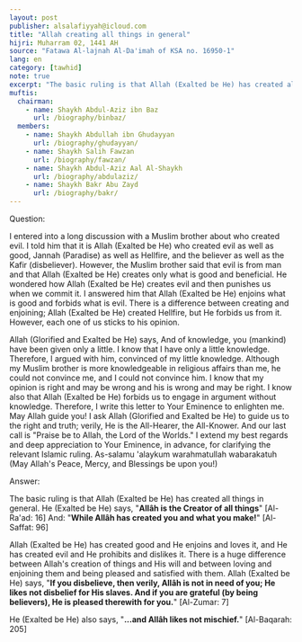 ```yaml
---
layout: post
publisher: alsalafiyyah@icloud.com
title: "Allah creating all things in general"
hijri: Muharram 02, 1441 AH
source: "Fatawa Al-lajnah Al-Da'imah of KSA no. 16950-1"
lang: en
category: [tawhid]
note: true
excerpt: "The basic ruling is that Allah (Exalted be He) has created all things in general. He (Exalted be He) says, Allâh is the Creator of all things"
muftis:
  chairman: 
    - name: Shaykh Abdul-Aziz ibn Baz
      url: /biography/binbaz/
  members: 
    - name: Shaykh Abdullah ibn Ghudayyan
      url: /biography/ghudayyan/
    - name: Shaykh Salih Fawzan
      url: /biography/fawzan/
    - name: Shaykh Abdul-Aziz Aal Al-Shaykh
      url: /biography/abdulaziz/
    - name: Shaykh Bakr Abu Zayd
      url: /biography/bakr/
---
```


Question: 

I entered into a long discussion with a Muslim brother about who created evil. I told him that it is Allah (Exalted be He) who created evil as well as good, Jannah (Paradise) as well as Hellfire, and the believer as well as the Kafir (disbeliever). However, the Muslim brother said that evil is from man and that Allah (Exalted be He) creates only what is good and beneficial. He wondered how Allah (Exalted be He) creates evil and then punishes us when we commit it. I answered him that Allah (Exalted be He) enjoins what is good and forbids what is evil. There is a difference between creating and enjoining; Allah (Exalted be He) created Hellfire, but He forbids us from it. However, each one of us sticks to his opinion.

Allah (Glorified and Exalted be He) says, And of knowledge, you (mankind) have been given only a little. I know that I have only a little knowledge. Therefore, I argued with him, convinced of my little knowledge. Although my Muslim brother is more knowledgeable in religious affairs than me, he could not convince me, and I could not convince him. I know that my opinion is right and may be wrong and his is wrong and may be right. I know also that Allah (Exalted be He) forbids us to engage in argument without knowledge. Therefore, I write this letter to Your Eminence to enlighten me. May Allah guide you! I ask Allah (Glorified and Exalted be He) to guide us to the right and truth; verily, He is the All-Hearer, the All-Knower. And our last call is "Praise be to Allah, the Lord of the Worlds." I extend my best regards and deep appreciation to Your Eminence, in advance, for clarifying the relevant Islamic ruling. As-salamu 'alaykum warahmatullah wabarakatuh (May Allah's Peace, Mercy, and Blessings be upon you!) 

Answer: 

The basic ruling is that Allah (Exalted be He) has created all things in general. He (Exalted be He) says, "**Allâh is the Creator of all things**" [Al-Ra'ad: 16] And: "**While Allâh has created you and what you make!**" [Al-Saffat: 96]

Allah (Exalted be He) has created good and He enjoins and loves it, and He has created evil and He prohibits and dislikes it. There is a huge difference between Allah's creation of things and His will and between loving and enjoining them and being pleased and satisfied with them. Allah (Exalted be He) says, "**If you disbelieve, then verily, Allâh is not in need of you; He likes not disbelief for His slaves. And if you are grateful (by being believers), He is pleased therewith for you.**" [Al-Zumar: 7]

He (Exalted be He) also says, "**...and Allâh likes not mischief.**" [Al-Baqarah: 205]
